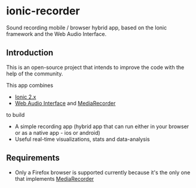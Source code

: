 # ionic-recorder
Sound recording mobile / browser hybrid app, based on the Ionic framework and the Web Audio Interface.

## Introduction

This is an open-source project that intends to improve the code with the help of the community.

This app combines
* [Ionic 2.x](http://ionicframework.com/docs/v2/)
* [Web Audio Interface](https://developer.mozilla.org/en-US/docs/Web/API/Web_Audio_API) and 
  [MediaRecorder](https://developer.mozilla.org/en-US/docs/Web/API/MediaRecorder_API)

to build
* A simple recording app (hybrid app that can run either in your browser or as a native app - ios or android)
* Useful real-time visualizations, stats and data-analysis


## Requirements
* Only a Firefox browser is supported currently because it's the only one that implements 
  [MediaRecorder](https://developer.mozilla.org/en-US/docs/Web/API/MediaRecorder_API)

